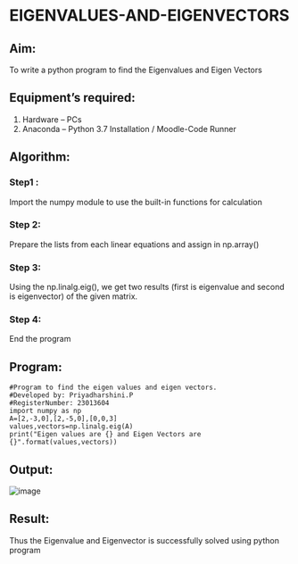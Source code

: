 # EIGENVALUES-AND-EIGENVECTORS
## Aim:
To write a python program to find the Eigenvalues and Eigen Vectors
## Equipment’s required:
1. 	Hardware – PCs
2. 	Anaconda – Python 3.7 Installation / Moodle-Code Runner
## Algorithm:
### Step1 : 
Import the numpy module to use the built-in functions for calculation
### Step 2: 
Prepare the lists from each linear equations and assign in np.array()
### Step 3: 
Using the np.linalg.eig(),  we get two results (first is eigenvalue and second is eigenvector) of the given matrix.
### Step 4: 
End the program
## Program:
```
#Program to find the eigen values and eigen vectors.
#Developed by: Priyadharshini.P
#RegisterNumber: 23013604
import numpy as np
A=[2,-3,0],[2,-5,0],[0,0,3]
values,vectors=np.linalg.eig(A)
print("Eigen values are {} and Eigen Vectors are {}".format(values,vectors))
```
## Output:
![image](https://github.com/priyadharshini210/EIGENVALUES-AND-EIGENVECTORS/assets/148514638/dbb5fe06-e56b-405b-8542-1d7a509ca48a)

## Result:
Thus the Eigenvalue and Eigenvector is successfully solved using python program
